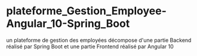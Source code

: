 # plateforme_Gestion_Employee-Angular_10-Spring_Boot
un plateforme de gestion des employées décompose d'une partie Backend réalisé par Spring Boot et une partie Frontend réalisé par Angular 10 
